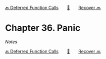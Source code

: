 [🔙 Deferred Function Calls][previous-chapter]&nbsp;&nbsp;&nbsp;&nbsp;&nbsp;&nbsp;&nbsp;[🏡][readme]&nbsp;&nbsp;&nbsp;&nbsp;&nbsp;&nbsp;&nbsp;[Recover 🔜][upcoming-chapter]

# Chapter 36. Panic

_Notes_

[🔙 Deferred Function Calls][previous-chapter]&nbsp;&nbsp;&nbsp;&nbsp;&nbsp;&nbsp;&nbsp;[🏡][readme]&nbsp;&nbsp;&nbsp;&nbsp;&nbsp;&nbsp;&nbsp;[Recover 🔜][upcoming-chapter]

[readme]: README.md
[previous-chapter]: ch035-deferred-function-calls.md
[upcoming-chapter]: ch037-recover.md
